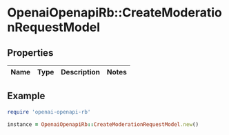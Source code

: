 # OpenaiOpenapiRb::CreateModerationRequestModel

## Properties

| Name | Type | Description | Notes |
| ---- | ---- | ----------- | ----- |

## Example

```ruby
require 'openai-openapi-rb'

instance = OpenaiOpenapiRb::CreateModerationRequestModel.new()
```


